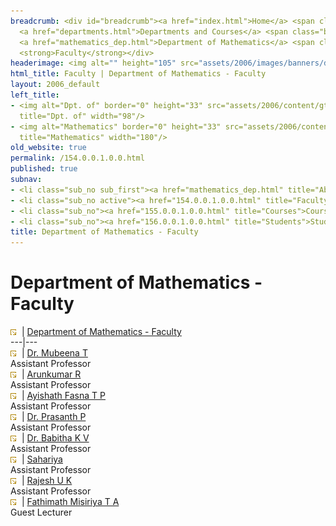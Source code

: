 ```yaml
---
breadcrumb: <div id="breadcrumb"><a href="index.html">Home</a> <span class="breadcrumb_spacer">&gt;</span>
  <a href="departments.html">Departments and Courses</a> <span class="breadcrumb_spacer">&gt;</span>
  <a href="mathematics_dep.html">Department of Mathematics</a> <span class="breadcrumb_spacer">&gt;</span>
  <strong>Faculty</strong></div>
headerimage: <img alt="" height="105" src="assets/2006/images/banners/departments.jpg" width="472"/>
html_title: Faculty | Department of Mathematics - Faculty
layout: 2006_default
left_title:
- <img alt="Dpt. of" border="0" height="33" src="assets/2006/content/gt/fcb6421c7c62628408190d4ca84029e5.png"
  title="Dpt. of" width="98"/>
- <img alt="Mathematics" border="0" height="33" src="assets/2006/content/gt/3698bdf3d9248d5ae202f87b14d7f776.png"
  title="Mathematics" width="180"/>
old_website: true
permalink: /154.0.0.1.0.0.html
published: true
subnav:
- <li class="sub_no sub_first"><a href="mathematics_dep.html" title="About">About</a></li>
- <li class="sub_no active"><a href="154.0.0.1.0.0.html" title="Faculty">Faculty</a></li>
- <li class="sub_no"><a href="155.0.0.1.0.0.html" title="Courses">Courses</a></li>
- <li class="sub_no"><a href="156.0.0.1.0.0.html" title="Students">Students</a></li>
title: Department of Mathematics - Faculty
---
```


# Department of Mathematics - Faculty

![](assets/2006/img/article/intlink_1.gif)![](assets/2006/img/leer.gif) | [Department of Mathematics -
Faculty](department-of-mathematics-faculty.html)  
---|---  
![](assets/2006/img/article/intlink_1.gif)![](assets/2006/img/leer.gif) | [Dr. Mubeena T]()  
Assistant Professor  
![](assets/2006/img/article/intlink_1.gif)![](assets/2006/img/leer.gif) | [Arunkumar R]()  
Assistant Professor  
![](assets/2006/img/article/intlink_1.gif)![](assets/2006/img/leer.gif) | [Ayishath Fasna T P]()  
Assistant Professor  
![](assets/2006/img/article/intlink_1.gif)![](assets/2006/img/leer.gif) | [Dr. Prasanth P]()  
Assistant Professor  
![](assets/2006/img/article/intlink_1.gif)![](assets/2006/img/leer.gif) | [Dr. Babitha K V]()  
Assistant Professor  
![](assets/2006/img/article/intlink_1.gif)![](assets/2006/img/leer.gif) | [Sahariya]()  
Assistant Professor  
![](assets/2006/img/article/intlink_1.gif)![](assets/2006/img/leer.gif) | [Rajesh U K]()  
Assistant Professor  
![](assets/2006/img/article/intlink_1.gif)![](assets/2006/img/leer.gif) | [Fathimath Misiriya T A]()  
Guest Lecturer